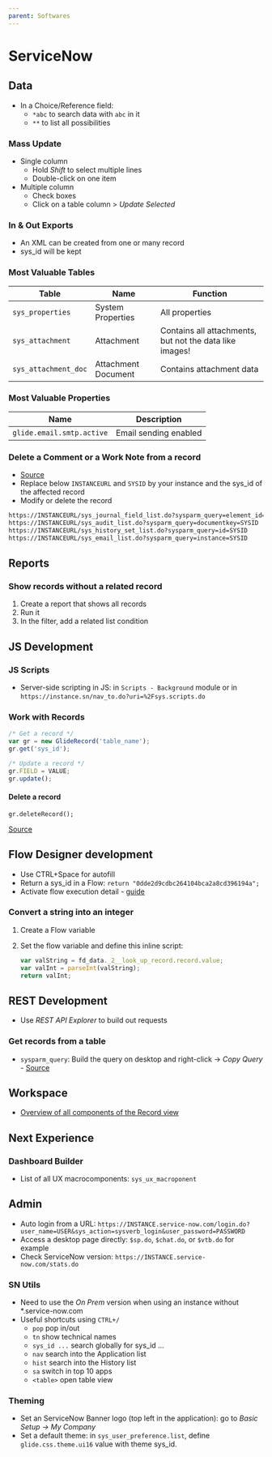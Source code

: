 ```yaml
---
parent: Softwares
---
```


# ServiceNow

## Data

* In a Choice/Reference field:
    * `*abc` to search data with `abc` in it
    * `**` to list all possibilities

### Mass Update

* Single column
    * Hold *Shift* to select multiple lines
    * Double-click on one item
* Multiple column
    * Check boxes
    * Click on a table column > *Update Selected*

### In & Out Exports

* An XML can be created from one or many record
* sys_id will be kept

### Most Valuable Tables

Table | Name | Function
-|-|-
`sys_properties` | System Properties | All properties
`sys_attachment` | Attachment | Contains all attachments, but not the data like images!
`sys_attachment_doc` | Attachment Document | Contains attachment data

### Most Valuable Properties

Name | Description
-|-
`glide.email.smtp.active` | Email sending enabled

### Delete a Comment or a Work Note from a record

* [Source](https://support.servicenow.com/kb?id=kb_article_view&sysparm_article=KB0520375)
* Replace below `INSTANCEURL` and `SYSID` by your instance and the sys_id of the affected record
* Modify or delete the record

```html
https://INSTANCEURL/sys_journal_field_list.do?sysparm_query=element_id=SYSID
https://INSTANCEURL/sys_audit_list.do?sysparm_query=documentkey=SYSID
https://INSTANCEURL/sys_history_set_list.do?sysparm_query=id=SYSID
https://INSTANCEURL/sys_email_list.do?sysparm_query=instance=SYSID
```

## Reports

### Show records without a related record

1. Create a report that shows all records
2. Run it
3. In the filter, add a related list condition

## JS Development

### JS Scripts

* Server-side scripting in JS: in `Scripts - Background` module or in `https://instance.sn/nav_to.do?uri=%2Fsys.scripts.do`

### Work with Records

```js
/* Get a record */
var gr = new GlideRecord('table_name');     
gr.get('sys_id');

/* Update a record */
gr.FIELD = VALUE;
gr.update();
```

#### Delete a record

 `gr.deleteRecord();`

[Source](https://servicenowguru.com/scripting/gliderecord-query-cheat-sheet/)

## Flow Designer development

* Use CTRL+Space for autofill
* Return a sys_id in a Flow: `return "0dde2d9cdbc264104bca2a8cd396194a";`
* Activate flow execution detail - [guide](https://docs.servicenow.com/bundle/sandiego-application-development/page/administer/flow-designer/task/enable-flow-reporting.html)

### Convert a string into an integer

1. Create a Flow variable
1. Set the flow variable and define this inline script:

    ```js
    var valString = fd_data._2__look_up_record.record.value;
    var valInt = parseInt(valString);
    return valInt;
    ```

## REST Development

* Use *REST API Explorer* to build out requests

### Get records from a table

* `sysparm_query`: Build the query on desktop and right-click → *Copy Query* - [Source](https://developer.servicenow.com/dev.do#!/learn/learning-plans/quebec/servicenow_application_developer/app_store_learnv2_rest_quebec_more_about_query_parameters)

## Workspace

* [Overview of all components of the Record view](https://docs.servicenow.com/bundle/rome-servicenow-platform/page/administer/workspace/concept/record-view.html)

## Next Experience

### Dashboard Builder

* List of all UX macrocomponents: `sys_ux_macroponent`

## Admin

* Auto login from a URL: `https://INSTANCE.service-now.com/login.do?user_name=USER&sys_action=sysverb_login&user_password=PASSWORD`
* Access a desktop page directly: `$sp.do`, `$chat.do`, or `$vtb.do` for example
* Check ServiceNow version: `https://INSTANCE.service-now.com/stats.do`

### SN Utils

* Need to use the *On Prem* version when using an instance without *.service-now.com
* Useful shortcuts using `CTRL+/`
    * `pop` pop in/out
    * `tn` show technical names
    * `sys_id ...` search globally for sys_id ...
    * `nav` search into the Application list
    * `hist` search into the History list
    * `sa` switch in top 10 apps
    * `<table>` open table view

### Theming

* Set an ServiceNow Banner logo (top left in the application): go to *Basic Setup → My Company*
* Set a default theme: in `sys_user_preference.list`, define `glide.css.theme.ui16` value with theme sys_id.
